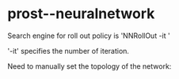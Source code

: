 # prost--neuralnetwork
Search engine for roll out policy is 'NNRollOut -it <int>'
  
  
'-it' specifies the number of iteration.


Need to manually set the topology of the network:
